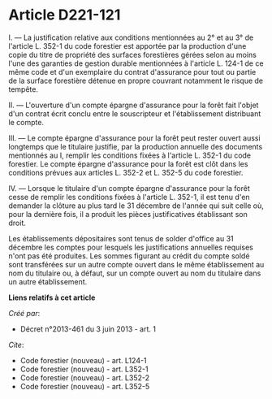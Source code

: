 # Article D221-121

I. ― La justification relative aux conditions mentionnées au 2° et au 3° de l'article L. 352-1 du code forestier est apportée
par la production d'une copie du titre de propriété des surfaces forestières gérées selon au moins l'une des garanties de
gestion durable mentionnées à l'article L. 124-1 de ce même code et d'un exemplaire du contrat d'assurance pour tout ou
partie de la surface forestière détenue en propre couvrant notamment le risque de tempête. 

II. ― L'ouverture d'un compte épargne d'assurance pour la forêt fait l'objet d'un contrat écrit conclu entre le souscripteur
et l'établissement distribuant le compte. 

III. ― Le compte épargne d'assurance pour la forêt peut rester ouvert aussi longtemps que le titulaire justifie, par la
production annuelle des documents mentionnés au I, remplir les conditions fixées à l'article L. 352-1 du code forestier. Le
compte épargne d'assurance pour la forêt est clôt dans les conditions prévues aux articles L. 352-2 et L. 352-5 du code
forestier. 

IV. ― Lorsque le titulaire d'un compte épargne d'assurance pour la forêt cesse de remplir les conditions fixées à l'article
L. 352-1, il est tenu d'en demander la clôture au plus tard le 31 décembre de l'année qui suit celle où, pour la dernière
fois, il a produit les pièces justificatives établissant son droit. 

Les établissements dépositaires sont tenus de solder d'office au 31 décembre les comptes pour lesquels les justifications
annuelles requises n'ont pas été produites. Les sommes figurant au crédit du compte soldé sont transférées sur un autre
compte ouvert dans le même établissement au nom du titulaire ou, à défaut, sur un compte ouvert au nom du titulaire dans un
autre établissement.

**Liens relatifs à cet article**

_Créé par_:

  - Décret n°2013-461 du 3 juin 2013 - art. 1

_Cite_:

  - Code forestier (nouveau) - art. L124-1
  - Code forestier (nouveau) - art. L352-1
  - Code forestier (nouveau) - art. L352-2
  - Code forestier (nouveau) - art. L352-5
